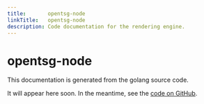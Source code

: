 ```yaml
---
title:       opentsg-node
linkTitle:   opentsg-node
description: Code documentation for the rendering engine.
---
```


# opentsg-node

This documentation is generated from the golang source code.

It will appear here soon. In the meantime, see the [code on GitHub][1].

[1]: https://github.com/mrmxf/opentsg-node